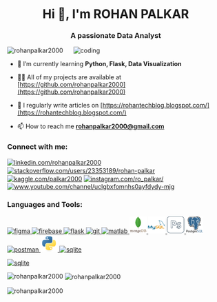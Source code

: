 <h1 align="center">Hi 👋, I'm ROHAN PALKAR</h1>
<h3 align="center">A passionate Data Analyst</h3>

<img align="right" alt="coding" width="350" src="https://prompti.ai/wp-content/uploads/2023/07/pcboi2.png">

<p align="left"> <img src="https://komarev.com/ghpvc/?username=rohanpalkar2000&label=Profile%20views&color=0e75b6&style=flat" alt="rohanpalkar2000" /> </p>

- 🌱 I’m currently learning **Python, Flask, Data Visualization**

- 👨‍💻 All of my projects are available at [https://github.com/rohanpalkar2000](https://github.com/rohanpalkar2000)

- 📝 I regularly write articles on [https://rohantechblog.blogspot.com/](https://rohantechblog.blogspot.com/)

- 📫 How to reach me **rohanpalkar2000@gmail.com**

<h3 align="left">Connect with me:</h3>
<p align="left">
<a href="https://linkedin.com/in/linkedin.com/rohanpalkar2000" target="blank"><img align="center" src="https://raw.githubusercontent.com/rahuldkjain/github-profile-readme-generator/master/src/images/icons/Social/linked-in-alt.svg" alt="linkedin.com/rohanpalkar2000" height="30" width="40" /></a>
<a href="https://stackoverflow.com/users/stackoverflow.com/users/23353189/rohan-palkar" target="blank"><img align="center" src="https://raw.githubusercontent.com/rahuldkjain/github-profile-readme-generator/master/src/images/icons/Social/stack-overflow.svg" alt="stackoverflow.com/users/23353189/rohan-palkar" height="30" width="40" /></a>
<a href="https://kaggle.com/kaggle.com/palkar2000" target="blank"><img align="center" src="https://raw.githubusercontent.com/rahuldkjain/github-profile-readme-generator/master/src/images/icons/Social/kaggle.svg" alt="kaggle.com/palkar2000" height="30" width="40" /></a>
<a href="https://instagram.com/instagram.com/ro_palkar/" target="blank"><img align="center" src="https://raw.githubusercontent.com/rahuldkjain/github-profile-readme-generator/master/src/images/icons/Social/instagram.svg" alt="instagram.com/ro_palkar/" height="30" width="40" /></a>
<a href="https://www.youtube.com/c/www.youtube.com/channel/uclgbxfomnhs0ayfdydy-mjg" target="blank"><img align="center" src="https://raw.githubusercontent.com/rahuldkjain/github-profile-readme-generator/master/src/images/icons/Social/youtube.svg" alt="www.youtube.com/channel/uclgbxfomnhs0ayfdydy-mjg" height="30" width="40" /></a>
</p>

<h3 align="left">Languages and Tools:</h3>
<p align="left">   
<a href="https://www.figma.com/" target="_blank" rel="noreferrer"> <img src="https://www.vectorlogo.zone/logos/figma/figma-icon.svg" alt="figma" width="40" height="40"/> </a> 
<a href="https://firebase.google.com/" target="_blank" rel="noreferrer"> <img src="https://www.vectorlogo.zone/logos/firebase/firebase-icon.svg" alt="firebase" width="40" height="40"/> </a> 
<a href="https://flask.palletsprojects.com/" target="_blank" rel="noreferrer"> <img src="https://www.vectorlogo.zone/logos/pocoo_flask/pocoo_flask-icon.svg" alt="flask" width="40" height="40"/> </a> 
<a href="https://git-scm.com/" target="_blank" rel="noreferrer"> <img src="https://www.vectorlogo.zone/logos/git-scm/git-scm-icon.svg" alt="git" width="40" height="40"/> </a>  
<a href="https://www.mathworks.com/" target="_blank" rel="noreferrer"> <img src="https://upload.wikimedia.org/wikipedia/commons/2/21/Matlab_Logo.png" alt="matlab" width="40" height="40"/> </a> 
<a href="https://www.mongodb.com/" target="_blank" rel="noreferrer"> <img src="https://raw.githubusercontent.com/devicons/devicon/master/icons/mongodb/mongodb-original-wordmark.svg" alt="mongodb" width="40" height="40"/> </a> 
<a href="https://www.mysql.com/" target="_blank" rel="noreferrer"> <img src="https://raw.githubusercontent.com/devicons/devicon/master/icons/mysql/mysql-original-wordmark.svg" alt="mysql" width="40" height="40"/> </a> 
<a href="https://www.photoshop.com/en" target="_blank" rel="noreferrer"> <img src="https://raw.githubusercontent.com/devicons/devicon/master/icons/photoshop/photoshop-line.svg" alt="photoshop" width="40" height="40"/> </a> 
<a href="https://www.postgresql.org" target="_blank" rel="noreferrer"> <img src="https://raw.githubusercontent.com/devicons/devicon/master/icons/postgresql/postgresql-original-wordmark.svg" alt="postgresql" width="40" height="40"/> </a> 
<a href="https://postman.com" target="_blank" rel="noreferrer"> <img src="https://www.vectorlogo.zone/logos/getpostman/getpostman-icon.svg" alt="postman" width="40" height="40"/> </a> 
<a href="https://www.python.org" target="_blank" rel="noreferrer"> <img src="https://raw.githubusercontent.com/devicons/devicon/master/icons/python/python-original.svg" alt="python" width="40" height="40"/> </a> 
<a href="https://www.sqlite.org/" target="_blank" rel="noreferrer"> <img src="https://www.vectorlogo.zone/logos/sqlite/sqlite-icon.svg" alt="sqlite" width="40" height="40"/> </a> </p>
<a href="https://app.powerbi.com/" target="_blank" rel="noreferrer"> <img src="https://www.advancedexcel.net/power-bi/images/power-bi-hero.jpg" alt="sqlite" width="40" height="40"/> </a> </p>

<p><img align="left" src="https://github-readme-stats.vercel.app/api/top-langs?username=rohanpalkar2000&show_icons=true&locale=en&layout=compact" alt="rohanpalkar2000" /></p>

<p>&nbsp;<img align="center" src="https://github-readme-stats.vercel.app/api?username=rohanpalkar2000&show_icons=true&locale=en" alt="rohanpalkar2000" /></p>

<p><img align="center" src="https://github-readme-streak-stats.herokuapp.com/?user=rohanpalkar2000&" alt="rohanpalkar2000" /></p>
